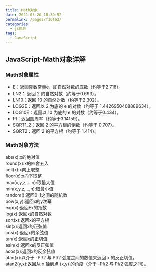 ```yaml
---
title: Math对象
date: 2021-03-20 18:39:52
permalink: /pages/f16f62/
categories:
  - js原理
tags:
  - JavaScript
---
```

## JavaScript-Math对象详解

### Math对象属性
* E：返回算数常量e，即自然对数的底数（约等于2.718）。
* LN2： 返回 2 的自然对数（约等于0.693）。
* LN10：返回 10 的自然对数（约等于2.302）。
* LOG2E：返回以 2 为底的 e 的对数（约等于 1.4426950408889634）。
* LOG10E：返回以 10 为底的 e 的对数（约等于0.434）。
* PI：返回圆周率（约等于3.14159）。
* SQRT1_2：返回 2 的平方根的倒数（约等于 0.707）。
* SQRT2：返回 2 的平方根（约等于 1.414）。

### Math对象方法

abs(x):x的绝对值  
round(x):x的四舍五入  
cell(x):x向上取整  
floor(x):x向下取整  
max(x,y,z,...,n):取最大值  
min(x,y,z,...,n):取最小值  
random():返回0-1之间的随机数  
pow(x,y):返回x的y次幂  
exp(x):返回Ex的指数  
log(x):返回x的自然对数  
sqrt(x):返回x的平方根  
sin(x):返回x的正弦值  
cos(x):返回x的余弦值  
tan(x):返回x的正切值  
asin(x):返回x的反正弦值  
acos(x):返回x的反余弦值  
atan(x):以介于 -PI/2 与 PI/2 弧度之间的数值来返回 x 的反正切值。  
atan2(y,x):返回从 x 轴到点 (x,y) 的角度（介于 -PI/2 与 PI/2 弧度之间）。  